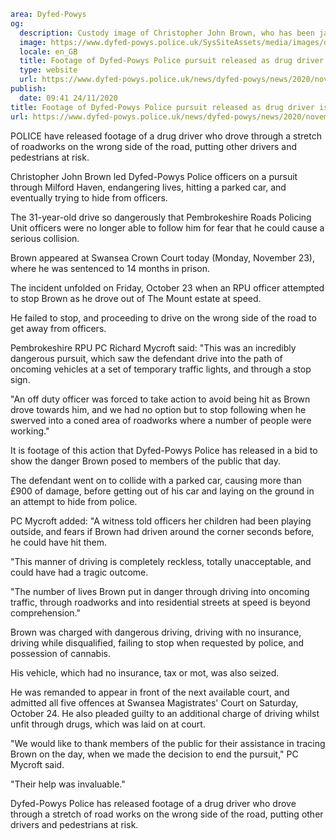 ```yaml
area: Dyfed-Powys
og:
  description: Custody image of Christopher John Brown, who has been jailed for driving offences
  image: https://www.dyfed-powys.police.uk/SysSiteAssets/media/images/dyfed-powys/news/people-custody-pics-and-layouts-mispers-etc/soh-christopher-john-brown.png?crop=(0,35,1920,1046)&amp;w=600&amp;h=300&amp;scale=both
  locale: en_GB
  title: Footage of Dyfed-Powys Police pursuit released as drug driver is jailed
  type: website
  url: https://www.dyfed-powys.police.uk/news/dyfed-powys/news/2020/november-2020/footage-of-police-pursuit-released-as-drug-driver-is-jailed/
publish:
  date: 09:41 24/11/2020
title: Footage of Dyfed-Powys Police pursuit released as drug driver is jailed | Dyfed-Powys Police
url: https://www.dyfed-powys.police.uk/news/dyfed-powys/news/2020/november-2020/footage-of-police-pursuit-released-as-drug-driver-is-jailed/
```

POLICE have released footage of a drug driver who drove through a stretch of roadworks on the wrong side of the road, putting other drivers and pedestrians at risk.

Christopher John Brown led Dyfed-Powys Police officers on a pursuit through Milford Haven, endangering lives, hitting a parked car, and eventually trying to hide from officers.

The 31-year-old drive so dangerously that Pembrokeshire Roads Policing Unit officers were no longer able to follow him for fear that he could cause a serious collision.

Brown appeared at Swansea Crown Court today (Monday, November 23), where he was sentenced to 14 months in prison.

The incident unfolded on Friday, October 23 when an RPU officer attempted to stop Brown as he drove out of The Mount estate at speed.

He failed to stop, and proceeding to drive on the wrong side of the road to get away from officers.

Pembrokeshire RPU PC Richard Mycroft said: "This was an incredibly dangerous pursuit, which saw the defendant drive into the path of oncoming vehicles at a set of temporary traffic lights, and through a stop sign.

"An off duty officer was forced to take action to avoid being hit as Brown drove towards him, and we had no option but to stop following when he swerved into a coned area of roadworks where a number of people were working."

It is footage of this action that Dyfed-Powys Police has released in a bid to show the danger Brown posed to members of the public that day.

The defendant went on to collide with a parked car, causing more than £900 of damage, before getting out of his car and laying on the ground in an attempt to hide from police.

PC Mycroft added: "A witness told officers her children had been playing outside, and fears if Brown had driven around the corner seconds before, he could have hit them.

"This manner of driving is completely reckless, totally unacceptable, and could have had a tragic outcome.

"The number of lives Brown put in danger through driving into oncoming traffic, through roadworks and into residential streets at speed is beyond comprehension."

Brown was charged with dangerous driving, driving with no insurance, driving while disqualified, failing to stop when requested by police, and possession of cannabis.

His vehicle, which had no insurance, tax or mot, was also seized.

He was remanded to appear in front of the next available court, and admitted all five offences at Swansea Magistrates' Court on Saturday, October 24. He also pleaded guilty to an additional charge of driving whilst unfit through drugs, which was laid on at court.

"We would like to thank members of the public for their assistance in tracing Brown on the day, when we made the decision to end the pursuit," PC Mycroft said.

"Their help was invaluable."

Dyfed-Powys Police has released footage of a drug driver who drove through a stretch of road works on the wrong side of the road, putting other drivers and pedestrians at risk.

